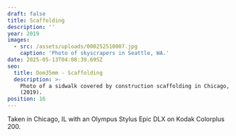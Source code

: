 ```yaml
---
draft: false
title: Scaffolding
description: ''
year: 2019
images:
  - src: /assets/uploads/000252510007.jpg
    caption: 'Photo of skyscrapers in Seattle, WA.'
date: 2025-05-13T04:08:39.695Z
seo:
  title: Dom35mm - Scaffolding
  description: >-
    Photo of a sidwalk covered by construction scaffolding in Chicago, IL
    (2019).
position: 16
---
```


Taken in Chicago, IL with an Olympus Stylus Epic DLX on Kodak Colorplus 200.
